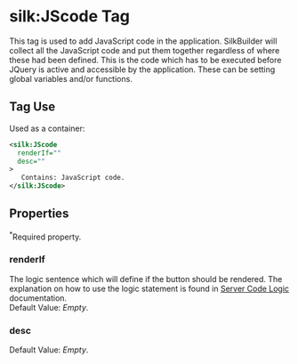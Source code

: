 # silk:JScode Tag
This tag is used to add JavaScript code in the application.  SilkBuilder will collect all the JavaScript code and put them together regardless of where these had been defined. This is the code which has to be executed  before JQuery is active and accessible by the application. These can be setting global variables and/or functions.

## Tag Use
Used as a container:
```xml
<silk:JScode
  renderIf=""
  desc=""
>
   Contains: JavaScript code.
</silk:JScode>
```

## Properties 
<sup>*</sup>Required property.
### renderIf
The logic sentence which will define if the button should be rendered. The explanation on how to use the logic statement is found in <a href="how_to/server_code_logic.md">Server Code Logic</a> documentation.<br>Default Value: *Empty*.
### desc
Default Value: *Empty*.
